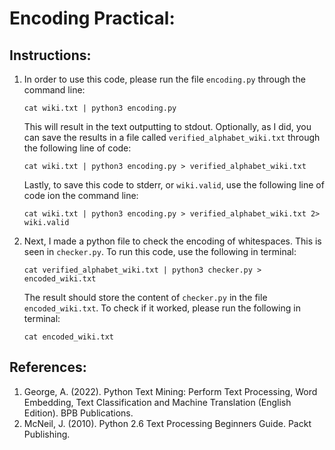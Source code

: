 # Encoding Practical:

## Instructions:
1. In order to use this code, please run the file `encoding.py` through the command line:

    `cat wiki.txt | python3 encoding.py`


   This will result in the text outputting to stdout. Optionally, as I did, you can save the results in a file called `verified_alphabet_wiki.txt` through the following line of code:

    `cat wiki.txt | python3 encoding.py > verified_alphabet_wiki.txt`


   Lastly, to save this code to stderr, or `wiki.valid`, use the following line of code ion the command line:

    `cat wiki.txt | python3 encoding.py > verified_alphabet_wiki.txt 2> wiki.valid`


2. Next, I made a python file to check the encoding of whitespaces. This is seen in `checker.py`. To run this code, use the following in terminal:

    `cat verified_alphabet_wiki.txt | python3 checker.py > encoded_wiki.txt`


   The result should store the content of `checker.py` in the file `encoded_wiki.txt`. To check if it worked, please run the following in terminal:

    `cat encoded_wiki.txt`

## References:

1. George, A. (2022). Python Text Mining: Perform Text Processing, Word Embedding, Text Classification and Machine Translation (English Edition). BPB Publications.
2. McNeil, J. (2010). Python 2.6 Text Processing Beginners Guide. Packt Publishing.
